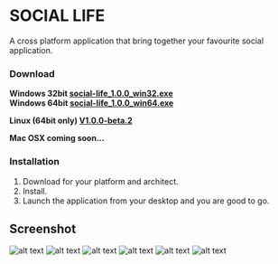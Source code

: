 # SOCIAL LIFE
A cross platform application that bring together your favourite social application.

### Download
**Windows 32bit [social-life_1.0.0_win32.exe](http://54.161.117.152/social-life_1.0.0_win32.exe)** <br/>
**Windows 64bit [social-life_1.0.0_win64.exe](http://54.161.117.152/social-life_1.0.0_win64.exe)**

**Linux (64bit only) [V1.0.0-beta.2](http://54.161.117.152/social-life/download.php)**

**Mac OSX coming soon...**

### Installation
1.  Download for your platform and architect.
2.  Install.
3.  Launch the application from your desktop and you are good to go.

## Screenshot
![alt text](http://54.161.117.152/screenshots/screenshot1.png "Screenshot 1")
![alt text](http://54.161.117.152/screenshots/Screenshot2.png "Screenshot 2")
![alt text](http://54.161.117.152/screenshots/Screenshot3.png "Screenshot 3")
![alt text](http://54.161.117.152/screenshots/Screenshot4.png "Screenshot 4")
![alt text](http://54.161.117.152/screenshots/Screenshot5.png "Screenshot 5")
![alt text](http://54.161.117.152/screenshots/Screenshot6.png "Screenshot 6")